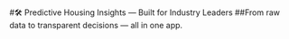 #🛠️ Predictive Housing Insights — Built for Industry Leaders
##From raw data to transparent decisions — all in one app.
